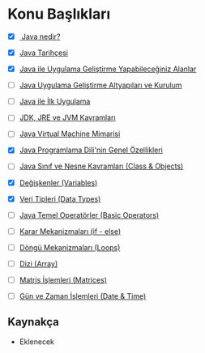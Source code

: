 # Konu Başlıkları



- [x]  [ Java nedir?](01-java-nedir/)

- [x] [Java Tarihçesi](02-java-tarihçesi/)

- [x]  [Java ile Uygulama Geliştirme Yapabileceğiniz Alanlar](03-uygulama-geliştirilecek-alanlar)

- [ ] [Java Uygulama Geliştirme Altyapıları ve Kurulum](04-uygulama-geliştirme-altyapıları-ve-kurulum/)

- [ ] [Java ile İlk Uygulama](05-java-ile-ilk-uygulama/)

- [ ]  [JDK, JRE ve JVM Kavramları](06-jdk-jre-jvm-kavramlari/)

- [ ]  [Java Virtual Machine Mimarisi](07-java-virtual-machine-mimarisi/)

- [x]  [Java Programlama Dili'nin Genel Özellikleri](08-java-dilinin-özellikleri/)

- [ ]  [Java Sınıf ve Nesne Kavramları (Class & Objects)](09-sınıf-ve-nesne-kavramları/)

- [x]  [Değişkenler (Variables)](10-değişkenler/)

- [x]  [Veri Tipleri (Data Types)](11-veri-tipleri/)

- [ ]  [Java Temel Operatörler (Basic Operators)](12-temel-operatörler/)

- [ ]  [Karar Mekanizmaları (if - else)](13-karar-mekanizmaları/)

- [ ]  [Döngü Mekanizmaları (Loops)](14-döngü-mekanizmaları/)

- [ ]  [Dizi (Array)](15-dizi-array/)

- [ ]  [Matris İşlemleri (Matrices)](16-matrice/)

- [ ]  [Gün ve Zaman İşlemleri (Date & Time)](17-gün-zaman/)



## Kaynakça
* Eklenecek